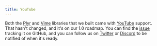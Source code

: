 ```yaml
---
title: YouTube
---
```


Both the [Plyr](https://github.com/sampotts/plyr) and [Vime](https://github.com/vime-js/vime)
libraries that we built came with [YouTube](https://youtube.com) support. That hasn't changed,
and it's on our 1.0 roadmap. You can find the [issue](https://github.com/vidstack/player/issues/13)
tracking it on GitHub, and you can follow us on [Twitter](https://twitter.com/vidstackjs?lang=en)
or [Discord](https://discord.com/invite/7RGU7wvsu9) to be notified of when it's ready.
